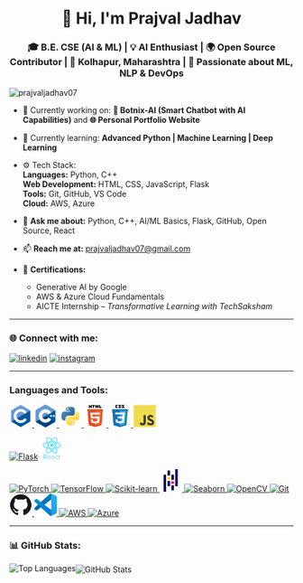 <h1 align="center">👋 Hi, I'm Prajval Jadhav</h1>
<h3 align="center">🎓 B.E. CSE (AI & ML) | 💡 AI Enthusiast | 🌍 Open Source Contributor | 📍 Kolhapur, Maharashtra | 🧠 Passionate about ML, NLP & DevOps</h3>

<p align="left"> <img src="https://komarev.com/ghpvc/?username=prajvaljadhav07&label=Profile%20views&color=0e75b6&style=flat" alt="prajvaljadhav07" /> </p>

- 🔭 Currently working on: **🤖 Botnix-AI (Smart Chatbot with AI Capabilities)** and **🌐 Personal Portfolio Website**

- 🌱 Currently learning: **Advanced Python | Machine Learning | Deep Learning**

- ⚙️ Tech Stack:  
  **Languages:** Python, C++  
  **Web Development:** HTML, CSS, JavaScript, Flask  
  **Tools:** Git, GitHub, VS Code  
  **Cloud:** AWS, Azure  

- 💬 **Ask me about:** Python, C++, AI/ML Basics, Flask, GitHub, Open Source, React

- 📫 **Reach me at:** [prajvaljadhav07@gmail.com](mailto:prajvaljadhav07@gmail.com)

- 🏅 **Certifications:**  
  - Generative AI by Google  
  - AWS & Azure Cloud Fundamentals  
  - AICTE Internship – *Transformative Learning with TechSaksham*

---

### 🌐 Connect with me:
<p align="left">
<a href="https://linkedin.com/in/prajval-jadhav07" target="blank"><img src="https://raw.githubusercontent.com/rahuldkjain/github-profile-readme-generator/master/src/images/icons/Social/linked-in-alt.svg" alt="linkedin" height="30" width="40" /></a>
<a href="https://instagram.com/prajval_jadhav_07" target="blank"><img src="https://raw.githubusercontent.com/rahuldkjain/github-profile-readme-generator/master/src/images/icons/Social/instagram.svg" alt="instagram" height="30" width="40" /></a>
</p>

---

<h3 align="left">Languages and Tools:</h3>
<p align="left">

<!-- Programming Languages -->
<a href="https://www.cprogramming.com/" target="_blank" rel="noreferrer">
  <img src="https://raw.githubusercontent.com/devicons/devicon/master/icons/c/c-original.svg" alt="C" width="40" height="40"/>
</a>
<a href="https://www.w3schools.com/cpp/" target="_blank" rel="noreferrer">
  <img src="https://raw.githubusercontent.com/devicons/devicon/master/icons/cplusplus/cplusplus-original.svg" alt="C++" width="40" height="40"/>
</a>
<a href="https://www.python.org" target="_blank" rel="noreferrer">
  <img src="https://raw.githubusercontent.com/devicons/devicon/master/icons/python/python-original.svg" alt="Python" width="40" height="40"/>
</a>

<!-- Web Development -->
<a href="https://www.w3.org/html/" target="_blank" rel="noreferrer">
  <img src="https://raw.githubusercontent.com/devicons/devicon/master/icons/html5/html5-original-wordmark.svg" alt="HTML5" width="40" height="40"/>
</a>
<a href="https://www.w3schools.com/css/" target="_blank" rel="noreferrer">
  <img src="https://raw.githubusercontent.com/devicons/devicon/master/icons/css3/css3-original-wordmark.svg" alt="CSS3" width="40" height="40"/>
</a>
<a href="https://developer.mozilla.org/en-US/docs/Web/JavaScript" target="_blank" rel="noreferrer">
  <img src="https://raw.githubusercontent.com/devicons/devicon/master/icons/javascript/javascript-original.svg" alt="JavaScript" width="40" height="40"/>
</a>

<!-- Frameworks & Libraries -->
<a href="https://flask.palletsprojects.com/" target="_blank" rel="noreferrer"><img src="https://www.vectorlogo.zone/logos/pocoo_flask/pocoo_flask-icon.svg" alt="Flask" width="40" height="40"/></a>
<a href="https://reactjs.org/" target="_blank" rel="noreferrer"><img src="https://raw.githubusercontent.com/devicons/devicon/master/icons/react/react-original-wordmark.svg" alt="React" width="40" height="40"/></a>


<!-- ML/AI Tools -->
<a href="https://pytorch.org/" target="_blank" rel="noreferrer">
  <img src="https://www.vectorlogo.zone/logos/pytorch/pytorch-icon.svg" alt="PyTorch" width="40" height="40"/>
</a>
<a href="https://www.tensorflow.org" target="_blank" rel="noreferrer">
  <img src="https://www.vectorlogo.zone/logos/tensorflow/tensorflow-icon.svg" alt="TensorFlow" width="40" height="40"/>
</a>
<a href="https://scikit-learn.org/" target="_blank" rel="noreferrer">
  <img src="https://upload.wikimedia.org/wikipedia/commons/0/05/Scikit_learn_logo_small.svg" alt="Scikit-learn" width="40" height="40"/>
</a>
<a href="https://pandas.pydata.org/" target="_blank" rel="noreferrer">
  <img src="https://raw.githubusercontent.com/devicons/devicon/2ae2a900d2f041da66e950e4d48052658d850630/icons/pandas/pandas-original.svg" alt="Pandas" width="40" height="40"/>
</a>
<a href="https://seaborn.pydata.org/" target="_blank" rel="noreferrer">
  <img src="https://seaborn.pydata.org/_images/logo-mark-lightbg.svg" alt="Seaborn" width="40" height="40"/>
</a>
<a href="https://opencv.org/" target="_blank" rel="noreferrer">
  <img src="https://www.vectorlogo.zone/logos/opencv/opencv-icon.svg" alt="OpenCV" width="40" height="40"/>
</a>

<!-- Tools -->
<a href="https://git-scm.com/" target="_blank" rel="noreferrer">
  <img src="https://www.vectorlogo.zone/logos/git-scm/git-scm-icon.svg" alt="Git" width="40" height="40"/>
</a>
<a href="https://github.com/" target="_blank" rel="noreferrer">
  <img src="https://raw.githubusercontent.com/devicons/devicon/master/icons/github/github-original.svg" alt="GitHub" width="40" height="40"/>
</a>
<a href="https://code.visualstudio.com/" target="_blank" rel="noreferrer">
  <img src="https://raw.githubusercontent.com/devicons/devicon/master/icons/vscode/vscode-original.svg" alt="VS Code" width="40" height="40"/>
</a>

<!-- Cloud -->
<a href="https://aws.amazon.com/" target="_blank" rel="noreferrer">
  <img src="https://www.vectorlogo.zone/logos/amazon_aws/amazon_aws-icon.svg" alt="AWS" width="40" height="40"/>
</a>
<a href="https://azure.microsoft.com/" target="_blank" rel="noreferrer">
  <img src="https://www.vectorlogo.zone/logos/microsoft_azure/microsoft_azure-icon.svg" alt="Azure" width="40" height="40"/>
</a>

</p>

---

### 📊 GitHub Stats:
<p>
<img align="left" src="https://github-readme-stats.vercel.app/api/top-langs?username=prajvaljadhav07&show_icons=true&locale=en&layout=compact" alt="Top Languages" />
</p>

<p>
<img align="center" src="https://github-readme-stats.vercel.app/api?username=prajvaljadhav07&show_icons=true&locale=en" alt="GitHub Stats" />
</p>
